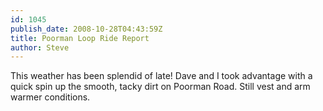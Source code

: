 ```yaml
---
id: 1045
publish_date: 2008-10-28T04:43:59Z
title: Poorman Loop Ride Report
author: Steve
---
```

This weather has been splendid of late! Dave and I took advantage with a quick spin up the smooth, tacky dirt on Poorman Road. Still vest and arm warmer conditions.